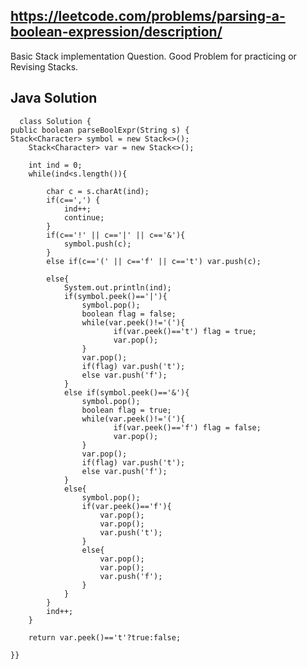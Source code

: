 ## https://leetcode.com/problems/parsing-a-boolean-expression/description/
Basic Stack implementation Question. Good Problem for practicing or Revising Stacks.

## Java Solution


      class Solution {
    public boolean parseBoolExpr(String s) {
    Stack<Character> symbol = new Stack<>();
        Stack<Character> var = new Stack<>();

        int ind = 0;
        while(ind<s.length()){

            char c = s.charAt(ind);
            if(c==',') {
                ind++;
                continue;
            }
            if(c=='!' || c=='|' || c=='&'){
                symbol.push(c);
            }
            else if(c=='(' || c=='f' || c=='t') var.push(c);
           
            else{
                System.out.println(ind);
                if(symbol.peek()=='|'){
                    symbol.pop();
                    boolean flag = false;
                    while(var.peek()!='('){
                           if(var.peek()=='t') flag = true;
                           var.pop();
                    }
                    var.pop();
                    if(flag) var.push('t');
                    else var.push('f');
                }
                else if(symbol.peek()=='&'){
                    symbol.pop();
                    boolean flag = true;
                    while(var.peek()!='('){
                           if(var.peek()=='f') flag = false;
                           var.pop();
                    }
                    var.pop();
                    if(flag) var.push('t');
                    else var.push('f');
                }
                else{
                    symbol.pop();
                    if(var.peek()=='f'){
                        var.pop();
                        var.pop();
                        var.push('t');
                    }
                    else{
                        var.pop();
                        var.pop();
                        var.push('f');
                    }
                }
            }
            ind++;
        }

        return var.peek()=='t'?true:false;
        
    }}
